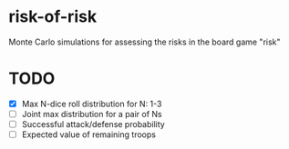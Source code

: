 # risk-of-risk
Monte Carlo simulations for assessing the risks in the board game "risk" 

# TODO
* [X] Max N-dice roll distribution for N: 1-3
* [ ] Joint max distribution for a pair of Ns 
* [ ] Successful attack/defense probability
* [ ] Expected value of remaining troops 
